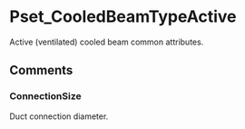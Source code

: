 # Pset_CooledBeamTypeActive

Active (ventilated) cooled beam common attributes.


## Comments

### ConnectionSize

Duct connection diameter.

